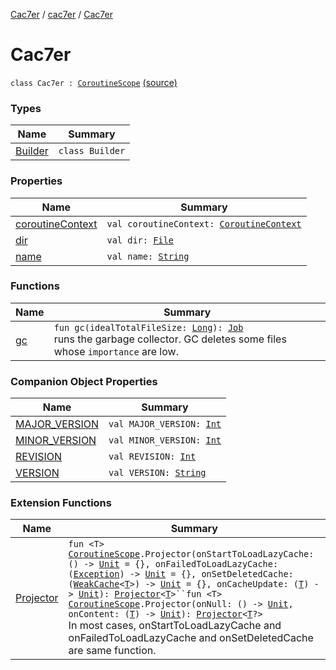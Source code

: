 [Cac7er](../../index.md) / [cac7er](../index.md) / [Cac7er](./index.md)

# Cac7er

`class Cac7er : `[`CoroutineScope`](https://kotlin.github.io/kotlinx.coroutines/kotlinx-coroutines-core/kotlinx.coroutines/-coroutine-scope/index.html) [(source)](http://2wiqua.wcaokaze.com/gitbucket/wcaokaze/Cac7er/blob/master/src/main/java/cac7er/Cac7er.kt#L50)

### Types

| Name | Summary |
|---|---|
| [Builder](-builder/index.md) | `class Builder` |

### Properties

| Name | Summary |
|---|---|
| [coroutineContext](coroutine-context.md) | `val coroutineContext: `[`CoroutineContext`](https://kotlinlang.org/api/latest/jvm/stdlib/kotlin.coroutines/-coroutine-context/index.html) |
| [dir](dir.md) | `val dir: `[`File`](http://docs.oracle.com/javase/6/docs/api/java/io/File.html) |
| [name](name.md) | `val name: `[`String`](https://kotlinlang.org/api/latest/jvm/stdlib/kotlin/-string/index.html) |

### Functions

| Name | Summary |
|---|---|
| [gc](gc.md) | `fun gc(idealTotalFileSize: `[`Long`](https://kotlinlang.org/api/latest/jvm/stdlib/kotlin/-long/index.html)`): `[`Job`](https://kotlin.github.io/kotlinx.coroutines/kotlinx-coroutines-core/kotlinx.coroutines/-job/index.html)<br>runs the garbage collector. GC deletes some files whose `importance` are low. |

### Companion Object Properties

| Name | Summary |
|---|---|
| [MAJOR_VERSION](-m-a-j-o-r_-v-e-r-s-i-o-n.md) | `val MAJOR_VERSION: `[`Int`](https://kotlinlang.org/api/latest/jvm/stdlib/kotlin/-int/index.html) |
| [MINOR_VERSION](-m-i-n-o-r_-v-e-r-s-i-o-n.md) | `val MINOR_VERSION: `[`Int`](https://kotlinlang.org/api/latest/jvm/stdlib/kotlin/-int/index.html) |
| [REVISION](-r-e-v-i-s-i-o-n.md) | `val REVISION: `[`Int`](https://kotlinlang.org/api/latest/jvm/stdlib/kotlin/-int/index.html) |
| [VERSION](-v-e-r-s-i-o-n.md) | `val VERSION: `[`String`](https://kotlinlang.org/api/latest/jvm/stdlib/kotlin/-string/index.html) |

### Extension Functions

| Name | Summary |
|---|---|
| [Projector](../../cac7er.projector/kotlinx.coroutines.-coroutine-scope/-projector.md) | `fun <T> `[`CoroutineScope`](https://kotlin.github.io/kotlinx.coroutines/kotlinx-coroutines-core/kotlinx.coroutines/-coroutine-scope/index.html)`.Projector(onStartToLoadLazyCache: () -> `[`Unit`](https://kotlinlang.org/api/latest/jvm/stdlib/kotlin/-unit/index.html)` = {}, onFailedToLoadLazyCache: (`[`Exception`](https://kotlinlang.org/api/latest/jvm/stdlib/kotlin/-exception/index.html)`) -> `[`Unit`](https://kotlinlang.org/api/latest/jvm/stdlib/kotlin/-unit/index.html)` = {}, onSetDeletedCache: (`[`WeakCache`](../-weak-cache/index.md)`<`[`T`](../../cac7er.projector/kotlinx.coroutines.-coroutine-scope/-projector.md#T)`>) -> `[`Unit`](https://kotlinlang.org/api/latest/jvm/stdlib/kotlin/-unit/index.html)` = {}, onCacheUpdate: (`[`T`](../../cac7er.projector/kotlinx.coroutines.-coroutine-scope/-projector.md#T)`) -> `[`Unit`](https://kotlinlang.org/api/latest/jvm/stdlib/kotlin/-unit/index.html)`): `[`Projector`](../../cac7er.projector/-projector/index.md)`<`[`T`](../../cac7er.projector/kotlinx.coroutines.-coroutine-scope/-projector.md#T)`>``fun <T> `[`CoroutineScope`](https://kotlin.github.io/kotlinx.coroutines/kotlinx-coroutines-core/kotlinx.coroutines/-coroutine-scope/index.html)`.Projector(onNull: () -> `[`Unit`](https://kotlinlang.org/api/latest/jvm/stdlib/kotlin/-unit/index.html)`, onContent: (`[`T`](../../cac7er.projector/kotlinx.coroutines.-coroutine-scope/-projector.md#T)`) -> `[`Unit`](https://kotlinlang.org/api/latest/jvm/stdlib/kotlin/-unit/index.html)`): `[`Projector`](../../cac7er.projector/-projector/index.md)`<`[`T`](../../cac7er.projector/kotlinx.coroutines.-coroutine-scope/-projector.md#T)`?>`<br>In most cases, onStartToLoadLazyCache and onFailedToLoadLazyCache and onSetDeletedCache are same function. |
